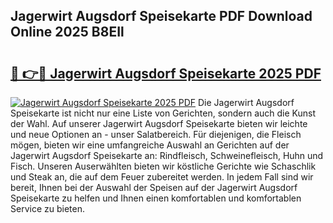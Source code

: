 ## Jagerwirt Augsdorf Speisekarte PDF Download Online 2025 B8EIl

# <h2><a href="http://gc9t1pa.nevu.top/?p=Jagerwirt+Augsdorf+Speisekarte">🔗 👉🔴 Jagerwirt Augsdorf Speisekarte 2025 PDF</a></h2>

[![Jagerwirt Augsdorf Speisekarte 2025 PDF](https://i.imgur.com/dBaPXMq.png)](http://gc9t1pa.nevu.top/?p=Jagerwirt+Augsdorf+Speisekarte)
Die Jagerwirt Augsdorf Speisekarte ist nicht nur eine Liste von Gerichten, sondern auch die Kunst der Wahl. Auf unserer Jagerwirt Augsdorf Speisekarte bieten wir leichte und neue Optionen an - unser Salatbereich. Für diejenigen, die Fleisch mögen, bieten wir eine umfangreiche Auswahl an Gerichten auf der Jagerwirt Augsdorf Speisekarte an: Rindfleisch, Schweinefleisch, Huhn und Fisch. Unseren Auserwählten bieten wir köstliche Gerichte wie Schaschlik und Steak an, die auf dem Feuer zubereitet werden. In jedem Fall sind wir bereit, Ihnen bei der Auswahl der Speisen auf der Jagerwirt Augsdorf Speisekarte zu helfen und Ihnen einen komfortablen und komfortablen Service zu bieten.
